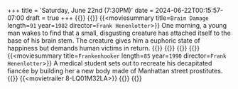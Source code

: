+++
title = 'Saturday, June 22nd (7:30PM)'
date = 2024-06-22T00:15:57-07:00
draft = true
+++
{{<movienight>}}
{{<movie>}}
{{<moviesummary title=`Brain Damage` length=`91` year=`1982` director=`Frank Henenlotter`>}}
One morning, a young man wakes to find that a small, disgusting creature has attached itself to the base of his brain stem. The creature gives him a euphoric state of happiness but demands human victims in return.
{{</moviesummary>}}
{{<movietrailer MOEfM6KesU8>}}
{{</movie>}}
{{<movie>}}
{{<moviesummary title=`Frankenhooker` length=`85` year=`1990` director=`Frank Henenlotter`>}}
A medical student sets out to recreate his decapitated fiancée by building her a new body made of Manhattan street prostitutes.
{{</moviesummary>}}
{{<movietrailer 8-LQ01M32LA>}}
{{</movie>}}
{{</movienight>}}